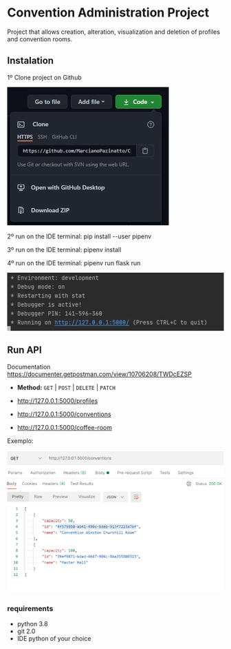 # Convention Administration Project


Project that allows creation, alteration, visualization and deletion of profiles and convention rooms.

## Instalation

1º
Clone project on Github

![](app/utils/images/cloneGit.PNG?raw=true)

2º
run on the IDE terminal: pip install --user pipenv 

3º 
run on the IDE terminal: pipenv install

4º
run on the IDE terminal: pipenv run flask run

![](app/utils/images/runApp.PNG?raw=true)


## Run API

Documentation
https://documenter.getpostman.com/view/10706208/TWDcEZSP

* **Method:**
`GET` | `POST` | `DELETE` | `PATCH`
 
 * http://127.0.0.1:5000/profiles
 
 * http://127.0.0.1:5000/conventions
 
 * http://127.0.0.1:5000/coffee-room
 
 Exemplo:
 
 ![](app/utils/images/getConventions.PNG?raw=true)
 
 
 ### requirements
 * python 3.8
 * git 2.0
 * IDE python of your choice 